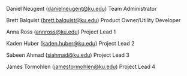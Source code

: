 Daniel Neugent (danielneugent@ku.edu)
    Team Administrator 

Brett Balquist (brett.balquist@ku.edu)
    Product Owner/Utility Developer 

Anna Ross (annross@ku.edu)
    Project Lead 1 

Kaden Huber (kaden.huber@ku.edu)
    Project Lead 2 

Sabeen Ahmad (siahmad@ku.edu)
    Project Lead 3 

James Tormohlen (jamestormohlen@ku.edu)
    Project Lead 4 

